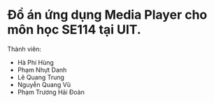 # Đồ án ứng dụng Media Player cho môn học SE114 tại UIT.

Thành viên:
* Hà Phi Hùng
* Phạm Nhựt Danh
* Lê Quang Trung
* Nguyễn Quang Vũ
* Phạm Trương Hải Đoàn
